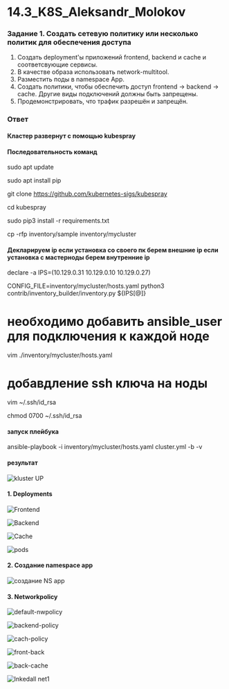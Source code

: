 # 14.3_K8S_Aleksandr_Molokov

### Задание 1. Создать сетевую политику или несколько политик для обеспечения доступа

1. Создать deployment'ы приложений frontend, backend и cache и соответсвующие сервисы.
2. В качестве образа использовать network-multitool.
3. Разместить поды в namespace App.
4. Создать политики, чтобы обеспечить доступ frontend -> backend -> cache. Другие виды подключений должны быть запрещены.
5. Продемонстрировать, что трафик разрешён и запрещён.


### Ответ

#### Кластер развернут с помощью kubespray
#### Последовательность команд
sudo apt update

sudo apt install pip

git clone https://github.com/kubernetes-sigs/kubespray

cd kubespray

sudo pip3 install -r requirements.txt

cp -rfp inventory/sample inventory/mycluster

#### Декларируем ip если установка со своего пк берем внешние ip если установка с мастерноды берем внутренние ip

declare -a IPS=(10.129.0.31 10.129.0.10 10.129.0.27) 

CONFIG_FILE=inventory/mycluster/hosts.yaml python3 contrib/inventory_builder/inventory.py ${IPS[@]}

# необходимо добавить ansible_user для подключения к каждой ноде

vim ./inventory/mycluster/hosts.yaml


# добавдление ssh ключа на ноды

vim ~/.ssh/id_rsa

chmod 0700 ~/.ssh/id_rsa

#### запуск плейбука

ansible-playbook -i inventory/mycluster/hosts.yaml cluster.yml -b -v

#### результат

![kluster UP](https://github.com/ALEMOLOKOV/14.3_K8S_Aleksandr_Molokov/assets/109212419/e9d02c3a-fd78-488e-8c02-f88fae18b8cc)

#### 1. Deployments
![Frontend]()

![Backend]()

![Cache]()

![pods](https://github.com/ALEMOLOKOV/14.3_K8S_Aleksandr_Molokov/assets/109212419/0342e005-dfbf-4624-b106-64377824474f)

#### 2. Создание namespace app

![создание NS app](https://github.com/ALEMOLOKOV/14.3_K8S_Aleksandr_Molokov/assets/109212419/1791dfa1-d5a8-4e69-ab6a-952edcdead68)

#### 3. Networkpolicy

![default-nwpolicy]()

![backend-policy]()

![cach-policy]()

![front-back](https://github.com/ALEMOLOKOV/14.3_K8S_Aleksandr_Molokov/assets/109212419/4ee91736-af76-431f-84b1-9f9095d4bf0c)

![back-cache](https://github.com/ALEMOLOKOV/14.3_K8S_Aleksandr_Molokov/assets/109212419/4a29dc5f-d4b7-45c1-8330-7bc4ae26b7c7)

![Inkedall net1](https://github.com/ALEMOLOKOV/14.3_K8S_Aleksandr_Molokov/assets/109212419/a4c4a107-01ff-4fcf-bedd-f7537f3db114)




